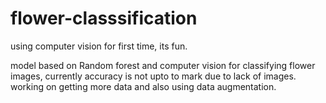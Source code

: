 # flower-classsification
using computer vision for first time, its fun.


model based on Random forest and computer vision for classifying flower images, currently accuracy is not upto to mark due to lack of images.
working on getting more data and also using data augmentation.
